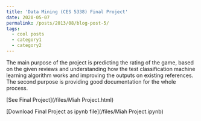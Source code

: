 ```yaml
---
title: 'Data Mining (CES 5338) Final Project'
date: 2020-05-07
permalink: /posts/2013/08/blog-post-5/
tags:
  - cool posts
  - category1
  - category2
---
```


The main purpose of the project is predicting the rating of the game, based on the given reviews and understanding how the test classification machine learning algorithm works and improving the outputs on existing references. The second purpose is providing good documentation for the whole process.

[See Final Project](/files/Miah Project.html)

[Download Final Project as ipynb file](/files/Miah Project.ipynb)



